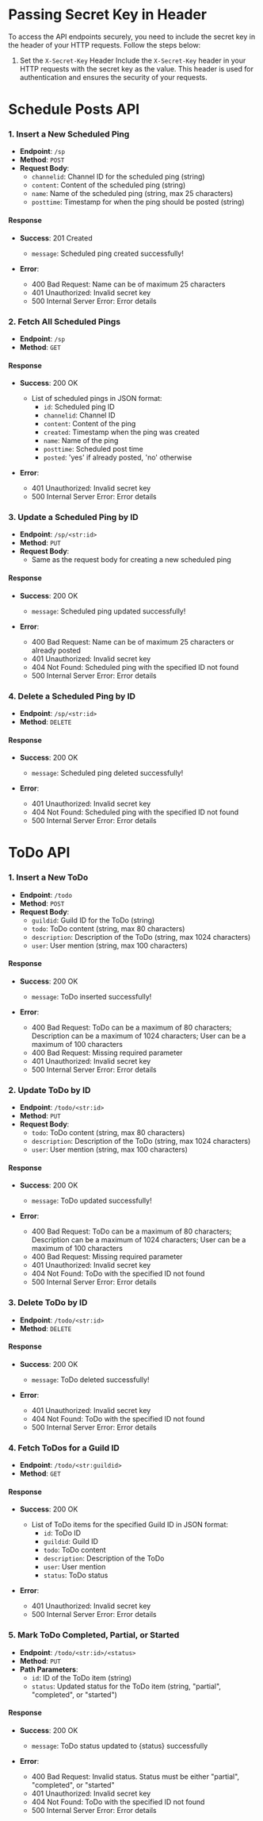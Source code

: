 # Passing Secret Key in Header

To access the API endpoints securely, you need to include the secret key in the header of your HTTP requests. Follow the steps below:

1. Set the `X-Secret-Key` Header
   Include the `X-Secret-Key` header in your HTTP requests with the secret key as the value. This header is used for authentication and ensures the security of your requests.

# Schedule Posts API

### 1. Insert a New Scheduled Ping

- **Endpoint**: `/sp`
- **Method**: `POST`
- **Request Body**:
  - `channelid`: Channel ID for the scheduled ping (string)
  - `content`: Content of the scheduled ping (string)
  - `name`: Name of the scheduled ping (string, max 25 characters)
  - `posttime`: Timestamp for when the ping should be posted (string)

#### Response

- **Success**: 201 Created
  - `message`: Scheduled ping created successfully!

- **Error**:
  - 400 Bad Request: Name can be of maximum 25 characters
  - 401 Unauthorized: Invalid secret key
  - 500 Internal Server Error: Error details

### 2. Fetch All Scheduled Pings

- **Endpoint**: `/sp`
- **Method**: `GET`

#### Response

- **Success**: 200 OK
  - List of scheduled pings in JSON format:
    - `id`: Scheduled ping ID
    - `channelid`: Channel ID
    - `content`: Content of the ping
    - `created`: Timestamp when the ping was created
    - `name`: Name of the ping
    - `posttime`: Scheduled post time
    - `posted`: 'yes' if already posted, 'no' otherwise

- **Error**:
  - 401 Unauthorized: Invalid secret key
  - 500 Internal Server Error: Error details

### 3. Update a Scheduled Ping by ID

- **Endpoint**: `/sp/<str:id>`
- **Method**: `PUT`
- **Request Body**:
  - Same as the request body for creating a new scheduled ping

#### Response

- **Success**: 200 OK
  - `message`: Scheduled ping updated successfully!

- **Error**:
  - 400 Bad Request: Name can be of maximum 25 characters or already posted
  - 401 Unauthorized: Invalid secret key
  - 404 Not Found: Scheduled ping with the specified ID not found
  - 500 Internal Server Error: Error details

### 4. Delete a Scheduled Ping by ID

- **Endpoint**: `/sp/<str:id>`
- **Method**: `DELETE`

#### Response

- **Success**: 200 OK
  - `message`: Scheduled ping deleted successfully!

- **Error**:
  - 401 Unauthorized: Invalid secret key
  - 404 Not Found: Scheduled ping with the specified ID not found
  - 500 Internal Server Error: Error details


# ToDo API

### 1. Insert a New ToDo

- **Endpoint**: `/todo`
- **Method**: `POST`
- **Request Body**:
  - `guildid`: Guild ID for the ToDo (string)
  - `todo`: ToDo content (string, max 80 characters)
  - `description`: Description of the ToDo (string, max 1024 characters)
  - `user`: User mention (string, max 100 characters)

#### Response

- **Success**: 200 OK
  - `message`: ToDo inserted successfully!

- **Error**:
  - 400 Bad Request: ToDo can be a maximum of 80 characters; Description can be a maximum of 1024 characters; User can be a maximum of 100 characters
  - 400 Bad Request: Missing required parameter
  - 401 Unauthorized: Invalid secret key
  - 500 Internal Server Error: Error details

### 2. Update ToDo by ID

- **Endpoint**: `/todo/<str:id>`
- **Method**: `PUT`
- **Request Body**:
  - `todo`: ToDo content (string, max 80 characters)
  - `description`: Description of the ToDo (string, max 1024 characters)
  - `user`: User mention (string, max 100 characters)

#### Response

- **Success**: 200 OK
  - `message`: ToDo updated successfully!

- **Error**:
  - 400 Bad Request: ToDo can be a maximum of 80 characters; Description can be a maximum of 1024 characters; User can be a maximum of 100 characters
  - 400 Bad Request: Missing required parameter
  - 401 Unauthorized: Invalid secret key
  - 404 Not Found: ToDo with the specified ID not found
  - 500 Internal Server Error: Error details

### 3. Delete ToDo by ID

- **Endpoint**: `/todo/<str:id>`
- **Method**: `DELETE`

#### Response

- **Success**: 200 OK
  - `message`: ToDo deleted successfully!

- **Error**:
  - 401 Unauthorized: Invalid secret key
  - 404 Not Found: ToDo with the specified ID not found
  - 500 Internal Server Error: Error details

### 4. Fetch ToDos for a Guild ID

- **Endpoint**: `/todo/<str:guildid>`
- **Method**: `GET`

#### Response

- **Success**: 200 OK
  - List of ToDo items for the specified Guild ID in JSON format:
    - `id`: ToDo ID
    - `guildid`: Guild ID
    - `todo`: ToDo content
    - `description`: Description of the ToDo
    - `user`: User mention
    - `status`: ToDo status

- **Error**:
  - 401 Unauthorized: Invalid secret key
  - 500 Internal Server Error: Error details

### 5. Mark ToDo Completed, Partial, or Started

- **Endpoint**: `/todo/<str:id>/<status>`
- **Method**: `PUT`
- **Path Parameters**:
  - `id`: ID of the ToDo item (string)
  - `status`: Updated status for the ToDo item (string, "partial", "completed", or "started")

#### Response

- **Success**: 200 OK
  - `message`: ToDo status updated to {status} successfully

- **Error**:
  - 400 Bad Request: Invalid status. Status must be either "partial", "completed", or "started"
  - 401 Unauthorized: Invalid secret key
  - 404 Not Found: ToDo with the specified ID not found
  - 500 Internal Server Error: Error details
